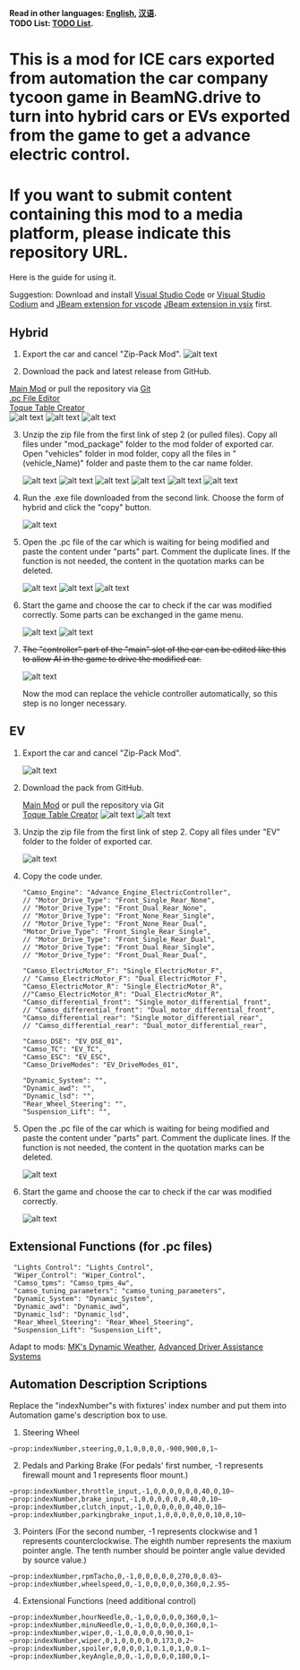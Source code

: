**Read in other languages: [English](README.md), [汉语](README_zh.md).**\
**TODO List: [TODO List](TODO_LIST.md).**

# This is a mod for ICE cars exported from automation the car company tycoon game in BeamNG.drive to turn into hybrid cars or EVs exported from the game to get a advance electric control.

# If you want to submit content containing this mod to a media platform, please indicate this repository URL.

Here is the guide for using it.

Suggestion: Download and install [Visual Studio Code](https://code.visualstudio.com/) or [Visual Studio Codium](https://vscodium.com/) and [JBeam extension for vscode](https://marketplace.visualstudio.com/items?itemName=beamng.jbeam-editor) [JBeam extension in vsix](https://marketplace.visualstudio.com/_apis/public/gallery/publishers/beamng/vsextensions/jbeam-editor/0.4.3/vspackage) first.

## Hybrid

 1. Export the car and cancel "Zip-Pack Mod".
    ![alt text](pictures/image1_1.png)

 2. Download the pack and latest release from GitHub.

   [Main Mod](https://github.com/NiZhaZi/Beamng_Hybrid_and_EV_Mod/archive/refs/heads/main.zip) or pull the repository via [Git](https://git-scm.com)\
   [.pc File Editor](https://github.com/NiZhaZi/Hybrid-PC-Edit/releases)\
   [Toque Table Creator](https://github.com/NiZhaZi/Torque-Table-Creator/releases)\
    ![alt text](pictures/image2_1.png)
    ![alt text](pictures/image2_2.png)
    ![alt text](pictures/image2_3.png)

 3. Unzip the zip file from the first link of step 2 (or pulled files). Copy all files under "mod_package" folder to the mod folder of exported car.\
    Open "vehicles" folder in mod folder, copy all the files in "(vehicle_Name)" folder and paste them to the car name folder.

    ![alt text](pictures/img3_1.png)
    ![alt text](pictures/img3_2.png)
    ![alt text](pictures/img3_3.png)
    ![alt text](pictures/img3_4.png)
    ![alt text](pictures/img3_5.png)
    ![alt text](pictures/img3_6.png)

 4. Run the .exe file downloaded from the second link. Choose the form of hybrid and click the "copy" button.

    ![alt text](pictures/image4_1.png)

 5. Open the .pc file of the car which is waiting for being modified and paste the content under "parts" part. Comment the duplicate lines. If the function is not needed, the content in the quotation marks can be deleted.

    ![alt text](pictures/image5_1.png)
    ![alt text](pictures/image5_2.png)
    ![alt text](pictures/image5_3.png)

 6. Start the game and choose the car to check if the car was modified correctly. Some parts can be exchanged in the game menu.

    ![alt text](pictures/image6_1.png)
    ![alt text](pictures/image6_2.png)

 7. ~~The "controller" part of the "main" slot of the car can be edited like this to allow AI in the game to drive the modified car.~~

    ![alt text](pictures/image7_1.png)

    Now the mod can replace the vehicle controller automatically, so this step is no longer necessary.



## EV
   1. Export the car and cancel "Zip-Pack Mod".

      ![alt text](pictures/image8_1.png)

   2. Download the pack from GitHub.

      [Main Mod](https://github.com/NiZhaZi/Beamng_Hybrid_and_EV_Mod/archive/refs/heads/main.zip) or pull the repository via Git\
      [Toque Table Creator](https://github.com/NiZhaZi/Torque-Table-Creator/releases)
      ![alt text](pictures/image2_1.png)
      ![alt text](pictures/image2_3.png)

   3. Unzip the zip file from the first link of step 2. Copy all files under "EV" folder to the folder of exported car.

      ![alt text](pictures/image9_1.png)

   4. Copy the code under.

      ```
      "Camso_Engine": "Advance_Engine_ElectricController",
      // "Motor_Drive_Type": "Front_Single_Rear_None",
      // "Motor_Drive_Type": "Front_Dual_Rear_None",
      // "Motor_Drive_Type": "Front_None_Rear_Single",
      // "Motor_Drive_Type": "Front_None_Rear_Dual",
      "Motor_Drive_Type": "Front_Single_Rear_Single",
      // "Motor_Drive_Type": "Front_Single_Rear_Dual",
      // "Motor_Drive_Type": "Front_Dual_Rear_Single",
      // "Motor_Drive_Type": "Front_Dual_Rear_Dual",

      "Camso_ElectricMotor_F": "Single_ElectricMotor_F",
      // "Camso_ElectricMotor_F": "Dual_ElectricMotor_F",
      "Camso_ElectricMotor_R": "Single_ElectricMotor_R",
      //"Camso_ElectricMotor_R": "Dual_ElectricMotor_R",
      "Camso_differential_front": "Single_motor_differential_front",
      // "Camso_differential_front": "Dual_motor_differential_front",
      "Camso_differential_rear": "Single_motor_differential_rear",
      // "Camso_differential_rear": "Dual_motor_differential_rear",

      "Camso_DSE": "EV_DSE_01",
      "Camso_TC": "EV_TC",
      "Camso_ESC": "EV_ESC",
      "Camso_DriveModes": "EV_DriveModes_01",

      "Dynamic_System": "",
      "Dynamic_awd": "",
      "Dynamic_lsd": "",
      "Rear_Wheel_Steering": "",
      "Suspension_Lift": "",
      ```

   5. Open the .pc file of the car which is waiting for being modified and paste the content under "parts" part. Comment the duplicate lines. If the function is not needed, the content in the quotation marks can be deleted.

      ![alt text](pictures/image10_1.png)

   6. Start the game and choose the car to check if the car was modified correctly.

      ![alt text](pictures/image11_1.png)



## Extensional Functions (for .pc files)

   ```
    "Lights_Control": "Lights_Control",
	"Wiper_Control": "Wiper_Control",
	"Camso_tpms": "Camso_tpms_4w",
	"camso_tuning_parameters": "camso_tuning_parameters",
	"Dynamic_System": "Dynamic_System",
	"Dynamic_awd": "Dynamic_awd",
	"Dynamic_lsd": "Dynamic_lsd",
	"Rear_Wheel_Steering": "Rear_Wheel_Steering",
	"Suspension_Lift": "Suspension_Lift",
   ```
   Adapt to mods: [MK's Dynamic Weather](https://www.beamng.com/resources/mks-dynamic-weather.33820/), [Advanced Driver Assistance Systems](https://www.beamng.com/resources/advanced-driver-assistance-systems.17384/)



## Automation Description Scriptions

   Replace the "indexNumber"s with fixtures' index number and put them into Automation game's description box to use.

   1. Steering Wheel
   ```
   ~prop:indexNumber,steering,0,1,0,0,0,0,-900,900,0,1~
   ```

   2. Pedals and Parking Brake (For pedals' first number, -1 represents firewall mount and 1 represents floor mount.)
   ```
   ~prop:indexNumber,throttle_input,-1,0,0,0,0,0,0,40,0,10~
   ~prop:indexNumber,brake_input,-1,0,0,0,0,0,0,40,0,10~
   ~prop:indexNumber,clutch_input,-1,0,0,0,0,0,0,40,0,10~
   ~prop:indexNumber,parkingbrake_input,1,0,0,0,0,0,0,10,0,10~
   ```

   3. Pointers (For the second number, -1 represents clockwise and 1 represents counterclockwise. 
      The eighth number represents the maxium pointer angle. 
      The tenth number should be pointer angle value devided by source value.)
   ```
   ~prop:indexNumber,rpmTacho,0,-1,0,0,0,0,0,270,0,0.03~
   ~prop:indexNumber,wheelspeed,0,-1,0,0,0,0,0,360,0,2.95~
   ```
   
   4. Extensional Functions (need additional control)
   ```
   ~prop:indexNumber,hourNeedle,0,-1,0,0,0,0,0,360,0,1~
   ~prop:indexNumber,minuNeedle,0,-1,0,0,0,0,0,360,0,1~
   ~prop:indexNumber,wiper,0,-1,0,0,0,0,0,90,0,1~
   ~prop:indexNumber,wiper,0,1,0,0,0,0,0,173,0,2~
   ~prop:indexNumber,spoiler,0,0,0,0,1,0.1,0,1,0,0.1~
   ~prop:indexNumber,keyAngle,0,0,-1,0,0,0,0,180,0,1~
   ```